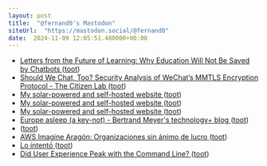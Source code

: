 ```yaml
---
layout: post
title:  "@fernand0's Mastodon"
siteUrl:  "https://mastodon.social/@fernand0"
date:  2024-11-09 12:05:51.480000+00:00
---
```

*  [Letters from the Future of Learning: Why Education Will Not Be Saved by Chatbots ](https://nepc.colorado.edu/blog/why-educatio) ([toot](https://mastodon.social/@fernand0/113452905363913796))
*  [Should We Chat, Too? Security Analysis of WeChat’s MMTLS Encryption Protocol - The Citizen Lab ](https://citizenlab.ca/2024/10/should-we-chat-too-security-analysis-of-wechats-mmtls-encryption-protocol) ([toot](https://mastodon.social/@fernand0/113452816107906507))
*  [My solar-powered and self-hosted website ](https://dri.es/my-solar-powered-and-self-hosted-websit) ([toot](https://mastodon.social/@fernand0/113452517813234018))
*  [My solar-powered and self-hosted website ](https://dri.es/my-solar-powered-and-self-hosted-websit) ([toot](https://mastodon.social/@fernand0/113452365109410877))
*  [My solar-powered and self-hosted website ](https://dri.es/my-solar-powered-and-self-hosted-websit) ([toot](https://mastodon.social/@fernand0/113451360662489443))
*  [Europe asleep (a key-not) - Bertrand Meyer's technology+ blog ](https://bertrandmeyer.com/2024/10/29/europe-asleep-key-not) ([toot](https://mastodon.social/@fernand0/113450632164681977))
*  [ ](https://mastodon.manalejandro.com/@ale) ([toot](https://mastodon.social/@fernand0/113449084825361978))
*  [AWS Imagine Aragón: Organizaciones sin ánimo de lucro ](https://aws-experience.com/emea/iberia/e/617c8/aws-imagine-aragon-organizaciones-sin-animo-de-lucro?mkt_tok=MTEyLVRaTS03NjYAAAGWe_dMiHEq5BLsBd6T0BghBF65wCMchwiRF2z4cNJu9nzZkUf-d1D8F_aCXmQO2ZQS7xjlyYqVUb5ImiySur_ZJk7GPT) ([toot](https://mastodon.social/@fernand0/113448742449954160))
*  [Lo intentó ](https://avecesunafoto.wordpress.com/2024/11/08/lo-intento) ([toot](https://mastodon.social/@fernand0/113448510480169504))
*  [Did User Experience Peak with the Command Line? ](https://atthis.link/blog/2024/9899.htm) ([toot](https://mastodon.social/@fernand0/113448420557066193))
